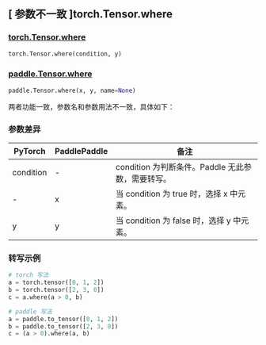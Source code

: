 ## [ 参数不⼀致 ]torch.Tensor.where

### [torch.Tensor.where](https://pytorch.org/docs/stable/generated/torch.Tensor.where.html#torch.Tensor.where)

```python
torch.Tensor.where(condition, y)
```

### [paddle.Tensor.where](https://www.paddlepaddle.org.cn/documentation/docs/zh/develop/api/paddle/Tensor_cn.html#where-y-name-none)

```python
paddle.Tensor.where(x, y, name=None)
```

两者功能一致，参数名和参数用法不一致，具体如下：
### 参数差异
| PyTorch       | PaddlePaddle | 备注                                                   |
| ------------- | ------------ | ------------------------------------------------------ |
| condition     | -            | condition 为判断条件。Paddle 无此参数，需要转写。|
| -             | x            | 当 condition 为 true 时，选择 x 中元素。|
| y             | y            | 当 condition 为 false 时，选择 y 中元素。|


### 转写示例

```python
# torch 写法
a = torch.tensor([0, 1, 2])
b = torch.tensor([2, 3, 0])
c = a.where(a > 0, b)

# paddle 写法
a = paddle.to_tensor([0, 1, 2])
b = paddle.to_tensor([2, 3, 0])
c = (a > 0).where(a, b)
```
